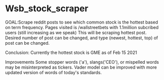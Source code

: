 # Wsb_stock_scraper

GOAL:Scrape reddit posts to see which common stock is the hottest based on term frequency. Pages visited is /wallstreetbets with 1.1million subcribed users (still increasing as we speak) This will be scraping hottest post. Desired number of post can be changed, and type (newest, hottest, top) of post can be changed.

Conclusion: Currently the hottest stock is GME as of Feb 15 2021

Improvements Some stopper words ('a'), slangs('CEO'), or mispelled words may be misinterpreted as tickers. Vader model can be improved with more updated version of words of today's standards.
